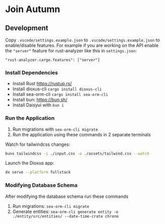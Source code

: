 # Join Autumn

## Development

Copy `.vscode/settings.example.json` to `.vscode/settings.example.json` to enable/disable features.
For example if you are working on the API enable the `"server"` feature for rust-analyzer like this in `settings.json`:

`"rust-analyzer.cargo.features": ["server"]`

### Install Dependencies

- Install Rust <https://rustup.rs/>
- Install dioxus-cli `cargo install dioxus-cli`
- Install sea-orm-cli `cargo install sea-orm-cli`
- Install bun: <https://bun.sh/>
- Install Daisyui with `bun i`

### Run the Application

1. Run migrations with `sea-orm-cli migrate`
2. Run the application using these commands in 2 separate terminals

Watch for tailwindcss changes:

```bash
bunx tailwindcss -i ./input.css -o ./assets/tailwind.css --watch
```

Launch the Dioxus app:

```bash
dx serve --platform fullstack
```

### Modifying Database Schema

After modifying the database schema run these commands

1. Run migrations: `sea-orm-cli migrate`
2. Generate entities: `sea-orm-cli generate entity -o ./entity/src/entities/ --date-time-crate chrono`
